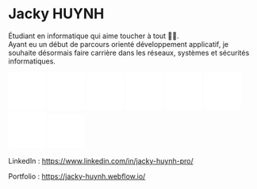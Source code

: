 # Jacky HUYNH

Étudiant en informatique qui aime toucher à tout 👨‍💻. <br>
Ayant eu un début de parcours orienté développement applicatif, je souhaite désormais faire carrière dans les réseaux, systèmes et sécurités informatiques.

<img width="75px" src="67b1d10518675f6820053de1_css_logo-p-500.png">
<img width="75px" src="67b1d10518675f6820053de7_html_logo-p-500.png">
<img width="75px" src="67b1d10518675f6820053ded_Js_logo-p-500.png">
<img width="75px" src="67b1d10518675f6820053df3_myslq_logo-p-500.png">
<img width="75px" src="67b1d10518675f6820053df9_java_logo-p-500.png">
<img width="75px" src="67b1d10518675f6820053dff_Python_logo-p-500.png">
<img width="75px" src="67b1d10518675f6820053e05_Php_logo.png">
<img width="75px" src="67b1dfc1179ff86f421bb7c4_react icon.png">
<img width="75px" src="">


LinkedIn : https://www.linkedin.com/in/jacky-huynh-pro/

Portfolio : https://jacky-huynh.webflow.io/
